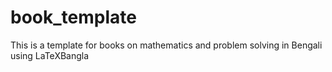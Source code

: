# book_template
This is a template for books on mathematics and problem solving in Bengali using LaTeXBangla
